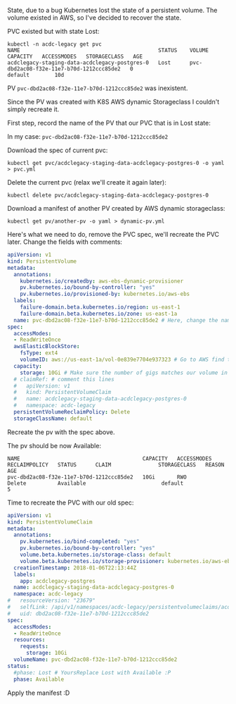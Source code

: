 State, due to a bug Kubernetes lost the state of a persistent volume. The volume existed in AWS, so I've decided to recover the state.


PVC existed but with state Lost:

```
kubectl -n acdc-legacy get pvc
NAME                                            STATUS    VOLUME                                     CAPACITY   ACCESSMODES   STORAGECLASS   AGE
acdclegacy-staging-data-acdclegacy-postgres-0   Lost      pvc-dbd2ac08-f32e-11e7-b70d-1212ccc85de2   0                        default        10d
```

PV `pvc-dbd2ac08-f32e-11e7-b70d-1212ccc85de2` was inexistent.

Since the PV was created with K8S AWS dynamic Storageclass I couldn't simply recreate it.


First step, record the name of the PV that our PVC that is in Lost state:

In my case: `pvc-dbd2ac08-f32e-11e7-b70d-1212ccc85de2`

Download the spec of current pvc:

```
kubectl get pvc/acdclegacy-staging-data-acdclegacy-postgres-0 -o yaml > pvc.yml
```

Delete the current pvc (relax we'll create it again later):

```
kubectl delete pvc/acdclegacy-staging-data-acdclegacy-postgres-0
```

Download a manifest of another PV created by AWS dynamic storageclass:

```
kubectl get pv/another-pv -o yaml > dynamic-pv.yml
```

Here's what we need to do, remove the PVC spec, we'll recreate the PVC later. Change the fields with comments:

```yml
apiVersion: v1
kind: PersistentVolume
metadata:
  annotations:
    kubernetes.io/createdby: aws-ebs-dynamic-provisioner
    pv.kubernetes.io/bound-by-controller: "yes"
    pv.kubernetes.io/provisioned-by: kubernetes.io/aws-ebs
  labels:
    failure-domain.beta.kubernetes.io/region: us-east-1
    failure-domain.beta.kubernetes.io/zone: us-east-1a
  name: pvc-dbd2ac08-f32e-11e7-b70d-1212ccc85de2 # Here, change the name to the old lost pv
spec:
  accessModes:
  - ReadWriteOnce
  awsElasticBlockStore:
    fsType: ext4
    volumeID: aws://us-east-1a/vol-0e839e7704e937323 # Go to AWS find the disk id of our lost PV
  capacity:
    storage: 10Gi # Make sure the number of gigs matches our volume in aws
  # claimRef: # comment this lines
  #   apiVersion: v1
  #   kind: PersistentVolumeClaim
  #   name: acdclegacy-staging-data-acdclegacy-postgres-0
  #   namespace: acdc-legacy
  persistentVolumeReclaimPolicy: Delete
  storageClassName: default
```

Recreate the pv with the spec above.

The pv should be now Available:

```
NAME                                       CAPACITY   ACCESSMODES   RECLAIMPOLICY   STATUS      CLAIM               STORAGECLASS   REASON    AGE
pvc-dbd2ac08-f32e-11e7-b70d-1212ccc85de2   10Gi       RWO           Delete          Available                        default                  5
```


Time to recreate the PVC with our old spec:

```yml
apiVersion: v1
kind: PersistentVolumeClaim
metadata:
  annotations:
    pv.kubernetes.io/bind-completed: "yes"
    pv.kubernetes.io/bound-by-controller: "yes"
    volume.beta.kubernetes.io/storage-class: default
    volume.beta.kubernetes.io/storage-provisioner: kubernetes.io/aws-ebs
  creationTimestamp: 2018-01-06T22:13:44Z
  labels:
    app: acdclegacy-postgres
  name: acdclegacy-staging-data-acdclegacy-postgres-0
  namespace: acdc-legacy
#   resourceVersion: "23679"
#   selfLink: /api/v1/namespaces/acdc-legacy/persistentvolumeclaims/acdclegacy-staging-data-acdclegacy-postgres-0
#   uid: dbd2ac08-f32e-11e7-b70d-1212ccc85de2
spec:
  accessModes:
  - ReadWriteOnce
  resources:
    requests:
      storage: 10Gi
  volumeName: pvc-dbd2ac08-f32e-11e7-b70d-1212ccc85de2
status:
  #phase: Lost # YoursReplace Lost with Available :P
  phase: Available
```

Apply the manifest :D

